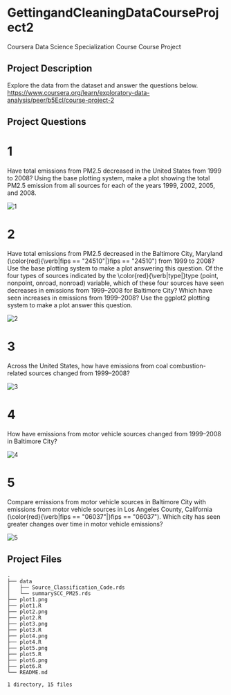 # GettingandCleaningDataCourseProject2
Coursera Data Science Specialization Course 
Course Project

## Project Description
Explore the data from the dataset and answer the questions below.
https://www.coursera.org/learn/exploratory-data-analysis/peer/b5Ecl/course-project-2


## Project Questions
# 1
Have total emissions from PM2.5 decreased in the United States from 1999 to 2008? Using the base plotting system, make a plot showing the total PM2.5 emission from all sources for each of the years 1999, 2002, 2005, and 2008.

![1](https://github.com/rafkruczkowski/GettingandCleaningDataCourseProject2/blob/main/plot1.png)

# 2
Have total emissions from PM2.5 decreased in the Baltimore City, Maryland (\color{red}{\verb|fips == "24510"|}fips == "24510") from 1999 to 2008? Use the base plotting system to make a plot answering this question.
Of the four types of sources indicated by the \color{red}{\verb|type|}type (point, nonpoint, onroad, nonroad) variable, which of these four sources have seen decreases in emissions from 1999–2008 for Baltimore City? 
Which have seen increases in emissions from 1999–2008? Use the ggplot2 plotting system to make a plot answer this question.

![2](https://github.com/rafkruczkowski/GettingandCleaningDataCourseProject2/blob/main/plot2.png)

# 3
Across the United States, how have emissions from coal combustion-related sources changed from 1999–2008?

![3](https://github.com/rafkruczkowski/GettingandCleaningDataCourseProject2/blob/main/plot3.png)

# 4
How have emissions from motor vehicle sources changed from 1999–2008 in Baltimore City?

![4](https://github.com/rafkruczkowski/GettingandCleaningDataCourseProject2/blob/main/plot4.png)

# 5
Compare emissions from motor vehicle sources in Baltimore City with emissions from motor vehicle sources in Los Angeles County, California (\color{red}{\verb|fips == "06037"|}fips == "06037"). Which city has seen greater changes over time in motor vehicle emissions?

![5](https://github.com/rafkruczkowski/GettingandCleaningDataCourseProject2/blob/main/plot5.png)

## Project Files
```
.
├── data
│   ├── Source_Classification_Code.rds
│   └── summarySCC_PM25.rds
├── plot1.png
├── plot1.R
├── plot2.png
├── plot2.R
├── plot3.png
├── plot3.R
├── plot4.png
├── plot4.R
├── plot5.png
├── plot5.R
├── plot6.png
├── plot6.R
└── README.md

1 directory, 15 files
```